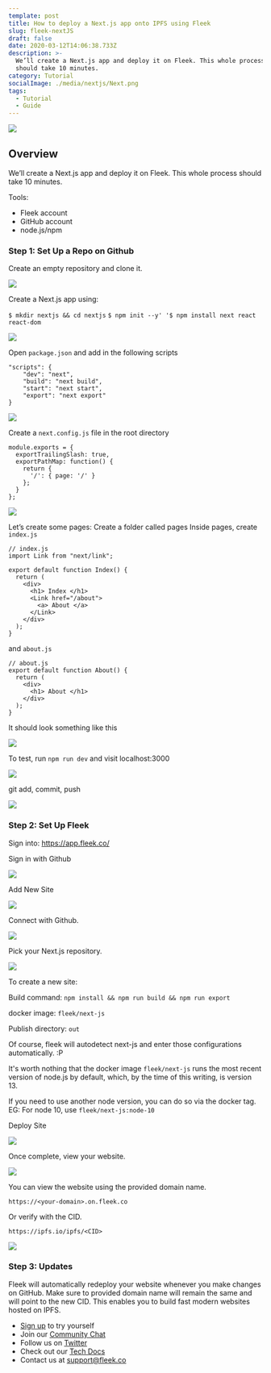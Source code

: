 ```yaml
---
template: post
title: How to deploy a Next.js app onto IPFS using Fleek
slug: fleek-nextJS
draft: false
date: 2020-03-12T14:06:38.733Z
description: >-
  We’ll create a Next.js app and deploy it on Fleek. This whole process
  should take 10 minutes.
category: Tutorial
socialImage: ./media/nextjs/Next.png
tags:
  - Tutorial
  - Guide
---
```

![](./media/nextjs/Next.png)

## Overview

We’ll create a Next.js app and deploy it on Fleek. This whole process should take 10 minutes.

Tools:

* Fleek account
* GitHub account
* node.js/npm

### Step 1: Set Up a Repo on Github

Create an empty repository and clone it.

![](./media/nextjs/CreateRepo.png)

Create a Next.js app using:

`$ mkdir nextjs && cd nextjs` `$ npm init --y'
'$ npm install next react react-dom`

![](./media/nextjs/CreateNextjsapp.png)

Open `package.json` and add in the following scripts

```
"scripts": {
    "dev": "next",
    "build": "next build",
    "start": "next start",
    "export": "next export"  
}
```

![](./media/nextjs/Openpackagejson.png)

Create a `next.config.js` file in the root directory

```
module.exports = {
  exportTrailingSlash: true,
  exportPathMap: function() {
    return {
      '/': { page: '/' }
    };
  }
};
```

![](./media/nextjs/createNextConfigJS.png)

Let’s create some pages: Create a folder called pages Inside pages, create `index.js`

```
// index.js
import Link from "next/link";

export default function Index() {
  return (
    <div>
      <h1> Index </h1>
      <Link href="/about">
        <a> About </a>
      </Link>
    </div>
  );
}
```

and `about.js`

```
// about.js
export default function About() {
  return (
    <div>
      <h1> About </h1>
    </div>
  );
}
```

It should look something like this

![](./media/nextjs/indexJSAboutJS.png)

To test, run `npm run dev` and visit localhost:3000

![](./media/nextjs/localhost3000.png)

git add, commit, push

![](./media/nextjs/gitcommit.png)

### Step 2: Set Up Fleek

Sign into: https://app.fleek.co/

Sign in with Github

![](./media/nextjs/signin.png)

Add New Site

![](./media/nextjs/addsite.png)

Connect with Github.

![](./media/nextjs/connectGithub.png)

Pick your Next.js repository.

![](./media/nextjs/picknextjsrepo.png)

To create a new site:

Build command: `npm install && npm run build && npm run export`

docker image: `fleek/next-js`

Publish directory: `out`

Of course, fleek will autodetect next-js and enter those configurations automatically. :P

It's worth nothing that the docker image `fleek/next-js` runs the most recent version of node.js by default, which, by the time of this writing, is version 13.

If you need to use another node version, you can do so via the docker tag.
EG: For node 10, use `fleek/next-js:node-10`

Deploy Site

![](./media/nextjs/deploySite.png)

Once complete, view your website.

![](./media/nextjs/viewSite.png)

You can view the website using the provided domain name.

`https://<your-domain>.on.fleek.co`

Or verify with the CID.

`https://ipfs.io/ipfs/<CID>`

![](./media/nextjs/verifyCID.png)

### Step 3: Updates

Fleek will automatically redeploy your website whenever you make changes on GitHub. Make sure to provided domain name will remain the same and will point to the new CID. This enables you to build fast modern websites hosted on IPFS.

* [Sign up](https://app.fleek.co) to try yourself
* Join our [Community Chat](https://join.slack.com/t/fleek-public/shared_invite/zt-bxna7y1d-PbVdut4rgHt5jM6Zjg9g9A)
* Follow us on [Twitter](https://twitter.com/FleekHQ) 
* Check out our [Tech Docs](https://docs.fleek.co/)
* Contact us at support@fleek.co 
